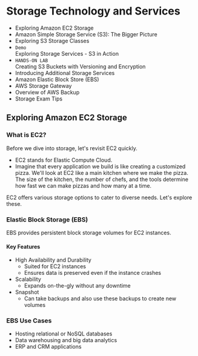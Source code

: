 # Storage Technology and Services

- Exploring Amazon EC2 Storage
- Amazon Simple Storage Service (S3): The Bigger Picture
- Exploring S3 Storage Classes
- `Demo`<br>Exploring Storage Services - S3 in Action
- `HANDS-ON LAB`<br>Creating S3 Buckets with Versioning and Encryption
- Introducing Additional Storage Services
- Amazon Elastic Block Store (EBS)
- AWS Storage Gateway
- Overview of AWS Backup
- Storage Exam Tips


## Exploring Amazon EC2 Storage

### What is EC2?

Before we dive into storage, let's revisit EC2 quickly.
- EC2 stands for Elastic Compute Cloud.
- Imagine that every application we build is like creating a customized pizza. We'll look at EC2 like a main kitchen where we make the pizza. The size of the kitchen, the number of chefs, and the tools determine how fast we can make pizzas and how many at a time.
  
  
EC2 offers various storage options to cater to diverse needs.
Let's explore these.

### Elastic Block Storage (EBS)
EBS provides persistent block storage volumes for EC2 instances.

#### Key Features
- High Availability and Durability
  - Suited for EC2 instances
  - Ensures data is preserved even if the instance crashes
- Scalability
  - Expands on-the-gly without any downtime
- Snapshot
  - Can take backups and also use these backups to create new volumes

### EBS Use Cases
- Hosting relational or NoSQL databases
- Data warehousing and big data analytics
- ERP and CRM applications




